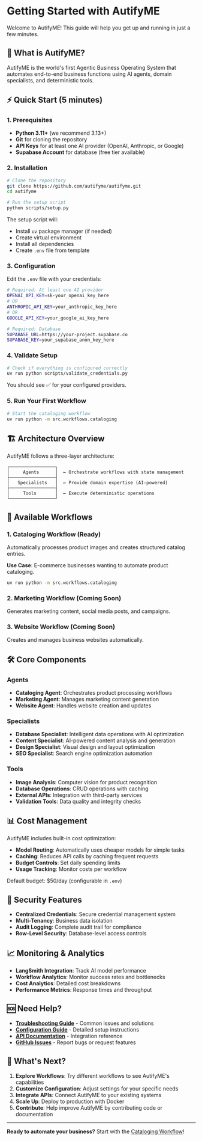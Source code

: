 # Getting Started with AutifyME

Welcome to AutifyME! This guide will help you get up and running in just a few minutes.

## 🎯 What is AutifyME?

AutifyME is the world's first Agentic Business Operating System that automates end-to-end business functions using AI agents, domain specialists, and deterministic tools.

## ⚡ Quick Start (5 minutes)

### 1. Prerequisites

- **Python 3.11+** (we recommend 3.13+)
- **Git** for cloning the repository
- **API Keys** for at least one AI provider (OpenAI, Anthropic, or Google)
- **Supabase Account** for database (free tier available)

### 2. Installation

```bash
# Clone the repository
git clone https://github.com/autifyme/autifyme.git
cd autifyme

# Run the setup script
python scripts/setup.py
```

The setup script will:
- Install `uv` package manager (if needed)
- Create virtual environment
- Install all dependencies
- Create `.env` file from template

### 3. Configuration

Edit the `.env` file with your credentials:

```bash
# Required: At least one AI provider
OPENAI_API_KEY=sk-your_openai_key_here
# OR
ANTHROPIC_API_KEY=your_anthropic_key_here
# OR  
GOOGLE_API_KEY=your_google_ai_key_here

# Required: Database
SUPABASE_URL=https://your-project.supabase.co
SUPABASE_KEY=your_supabase_anon_key_here
```

### 4. Validate Setup

```bash
# Check if everything is configured correctly
uv run python scripts/validate_credentials.py
```

You should see ✅ for your configured providers.

### 5. Run Your First Workflow

```bash
# Start the cataloging workflow
uv run python -m src.workflows.cataloging
```

## 🏗️ Architecture Overview

AutifyME follows a three-layer architecture:

```
┌─────────────────┐
│     Agents      │  ← Orchestrate workflows with state management
├─────────────────┤
│   Specialists   │  ← Provide domain expertise (AI-powered)
├─────────────────┤
│     Tools       │  ← Execute deterministic operations
└─────────────────┘
```

## 🔄 Available Workflows

### 1. **Cataloging Workflow** (Ready)
Automatically processes product images and creates structured catalog entries.

**Use Case**: E-commerce businesses wanting to automate product cataloging.

```bash
uv run python -m src.workflows.cataloging
```

### 2. **Marketing Workflow** (Coming Soon)
Generates marketing content, social media posts, and campaigns.

### 3. **Website Workflow** (Coming Soon)  
Creates and manages business websites automatically.

## 🛠️ Core Components

### Agents
- **Cataloging Agent**: Orchestrates product processing workflows
- **Marketing Agent**: Manages marketing content generation
- **Website Agent**: Handles website creation and updates

### Specialists
- **Database Specialist**: Intelligent data operations with AI optimization
- **Content Specialist**: AI-powered content analysis and generation
- **Design Specialist**: Visual design and layout optimization
- **SEO Specialist**: Search engine optimization automation

### Tools
- **Image Analysis**: Computer vision for product recognition
- **Database Operations**: CRUD operations with caching
- **External APIs**: Integration with third-party services
- **Validation Tools**: Data quality and integrity checks

## 📊 Cost Management

AutifyME includes built-in cost optimization:

- **Model Routing**: Automatically uses cheaper models for simple tasks
- **Caching**: Reduces API calls by caching frequent requests
- **Budget Controls**: Set daily spending limits
- **Usage Tracking**: Monitor costs per workflow

Default budget: $50/day (configurable in `.env`)

## 🔐 Security Features

- **Centralized Credentials**: Secure credential management system
- **Multi-Tenancy**: Business data isolation
- **Audit Logging**: Complete audit trail for compliance
- **Row-Level Security**: Database-level access controls

## 📈 Monitoring & Analytics

- **LangSmith Integration**: Track AI model performance
- **Workflow Analytics**: Monitor success rates and bottlenecks
- **Cost Analytics**: Detailed cost breakdowns
- **Performance Metrics**: Response times and throughput

## 🆘 Need Help?

- **[Troubleshooting Guide](./troubleshooting.md)** - Common issues and solutions
- **[Configuration Guide](./configuration.md)** - Detailed setup instructions
- **[API Documentation](../api/rest_api.md)** - Integration reference
- **[GitHub Issues](https://github.com/autifyme/autifyme/issues)** - Report bugs or request features

## 🎉 What's Next?

1. **Explore Workflows**: Try different workflows to see AutifyME's capabilities
2. **Customize Configuration**: Adjust settings for your specific needs
3. **Integrate APIs**: Connect AutifyME to your existing systems
4. **Scale Up**: Deploy to production with Docker
5. **Contribute**: Help improve AutifyME by contributing code or documentation

---

**Ready to automate your business?** Start with the [Cataloging Workflow](../workflows/cataloging_workflow.md)!
